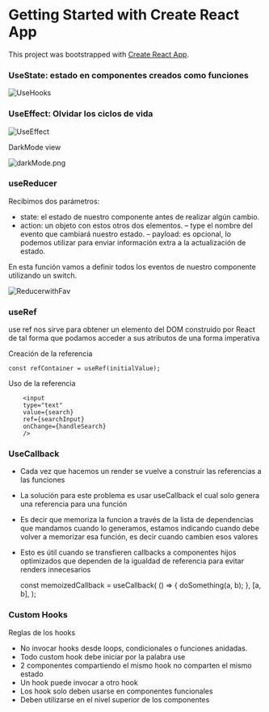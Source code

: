 # Getting Started with Create React App

This project was bootstrapped with [Create React App](https://github.com/facebook/create-react-app).

### UseState: estado en componentes creados como funciones

![UseHooks](https://static.platzi.com/media/user_upload/Como%20funciona%20el%20hook%20useState%20y%20como%20usarlos%20con%20Arrays%20y%20Objetos%20y%202%20p%C3%A1ginas%20m%C3%A1s%20-%20Personal%20Microsoft%20Edge-c10a5e20-e0e2-4086-af1a-8fccb444aff9.jpg "UseHooks")

### UseEffect: Olvidar los ciclos de vida

![UseEffect](https://static.platzi.com/media/user_upload/useEffect%2C%20el%20hook%20de%20efecto%20de%20React%20-%20Ciclos%20de%20vidas%20en%20componentes%20funcionales%20y%202%20p%C3%A1ginas%20m%C3%A1s%20-%20Personal%20Microsoft%20Edge-36c4355d-3e1e-4684-ac71-400f495b8837.jpg)

DarkMode view

![darkMode.png](https://static.platzi.com/media/user_upload/darkMode-bfb3fe75-d8d8-4667-bdf1-826975130d58.jpg)

### useReducer

Recibimos dos parámetros:

- state: el estado de nuestro componente antes de realizar algún cambio.
- action: un objeto con estos otros dos elementos.
  – type el nombre del evento que cambiará nuestro estado.
  – payload: es opcional, lo podemos utilizar para enviar información extra a la actualización de estado.

En esta función vamos a definir todos los eventos de nuestro componente utilizando un switch.

![ReducerwithFav](https://static.platzi.com/media/user_upload/useReducer-5d4d610f-55ac-4b92-88cf-3d5fc117dac1.jpg)

### useRef

use ref nos sirve para obtener un elemento del DOM construido por React de tal forma que podamos acceder a sus atributos de una forma imperativa

Creación de la referencia

`const refContainer = useRef(initialValue);`

Uso de la referencia

        <input
        type="text"
        value={search}
        ref={searchInput}
        onChange={handleSearch}
        />

### UseCallback

- Cada vez que hacemos un render se vuelve a construir las referencias a las funciones
- La solución para este problema es usar useCallback el cual solo genera una referencia para una función
- Es decir que memoriza la funcion a través de la lista de dependencias que mandamos cuando lo generamos, estamos indicando cuando debe volver a memorizar esa función, es decir cuando cambien esos valores
- Esto es útil cuando se transfieren callbacks a componentes hijos optimizados que dependen de la igualdad de referencia para evitar renders innecesarios

  const memoizedCallback = useCallback(
  () => {
  doSomething(a, b);
  },
  [a, b],
  );

### Custom Hooks

Reglas de los hooks

- No invocar hooks desde loops, condicionales o funciones anidadas.
- Todo custom hook debe iniciar por la palabra use
- 2 componentes compartiendo el mismo hook no comparten el mismo estado
- Un hook puede invocar a otro hook
- Los hook solo deben usarse en componentes funcionales
- Deben utilizarse en el nivel superior de los componentes
